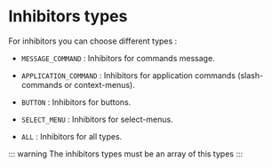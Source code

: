 # Inhibitors types

For inhibitors you can choose different types :

- `MESSAGE_COMMAND` : Inhibitors for commands message.

- `APPLICATION_COMMAND` : Inhibitors for application commands (slash-commands or context-menus).

- `BUTTON` : Inhibitors for buttons.

- `SELECT_MENU` : Inhibitors for select-menus.

- `ALL` : Inhibitors for all types.

::: warning
The inhibitors types must be an array of this types
:::
